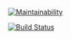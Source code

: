 [![Maintainability](https://api.codeclimate.com/v1/badges/79406b35c88d69cc1cf5/maintainability)](https://codeclimate.com/github/sashavatamanyuk/brain-games/maintainability)

[![Build Status](https://travis-ci.com/sashavatamanyuk/brain-games.svg?branch=master)](https://travis-ci.com/sashavatamanyuk/brain-games)
